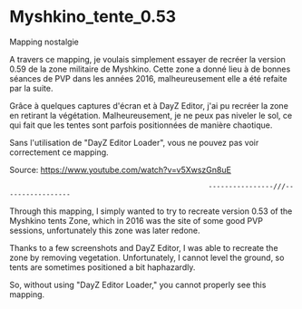 # Myshkino_tente_0.53
Mapping nostalgie

A travers ce mapping, je voulais simplement essayer de recréer la version 0.59 de la zone militaire de Myshkino. Cette zone a donné lieu à de bonnes séances de PVP dans les années 2016, malheureusement elle a été refaite par la suite.

Grâce à quelques captures d'écran et à DayZ Editor, j'ai pu recréer la zone en retirant la végétation. Malheureusement, je ne peux pas niveler le sol, ce qui fait que les tentes sont parfois positionnées de manière chaotique.

Sans l'utilisation de "DayZ Editor Loader", vous ne pouvez pas voir correctement ce mapping.

Source: https://www.youtube.com/watch?v=v5XwszGn8uE 

                                                     ----------------///-----------------

Through this mapping, I simply wanted to try to recreate version 0.53 of the Myshkino tents Zone, which in 2016 was the site of some good PVP sessions, unfortunately this zone was later redone.

Thanks to a few screenshots and DayZ Editor, I was able to recreate the zone by removing vegetation. Unfortunately, I cannot level the ground, so tents are sometimes positioned a bit haphazardly.

So, without using "DayZ Editor Loader," you cannot properly see this mapping.


